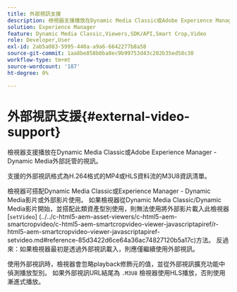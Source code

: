 ```yaml
---
title: 外部視訊支援
description: 檢視器支援播放在Dynamic Media Classic或Adobe Experience Manager - Dynamic Media外部託管的視訊。
solution: Experience Manager
feature: Dynamic Media Classic,Viewers,SDK/API,Smart Crop,Video
role: Developer,User
exl-id: 2ab5a083-5995-440a-a9a6-6642277b8a58
source-git-commit: 1aa8be858b0ba8ec9b99753d43c202b35ed58c30
workflow-type: tm+mt
source-wordcount: '187'
ht-degree: 0%

---
```


# 外部視訊支援{#external-video-support}

檢視器支援播放在Dynamic Media Classic或Adobe Experience Manager - Dynamic Media外部託管的視訊。

支援的外部視訊格式為H.264格式的MP4或HLS資料流的M3U8資訊清單。

檢視器可搭配Dynamic Media Classic或Experience Manager - Dynamic Media影片或外部影片使用。 如果檢視器從Dynamic Media Classic/Dynamic Media影片開始，並搭配此類資產型別使用，則無法使用將外部影片載入此檢視器 [`setVideo`]
(../../c-html5-aem-asset-viewers/c-html5-aem-smartcropvideo/c-html5-aem-smartcropvideo-viewer-javascriptapiref/r-html5-aem-smartcropvideo-viewer-javascriptapiref-setvideo.md#reference-85d3422d6ce64a36ac74827120b5a17c)方法。 反過來：如果檢視器最初是透過外部視訊載入，則應僅繼續使用外部視訊。

使用外部視訊時，檢視器會忽略playback修飾元的值，並從外部視訊擴充功能中偵測播放型別。 如果外部視訊URL結尾為 `.M3U8` 檢視器使用HLS播放，否則使用漸進式播放。

